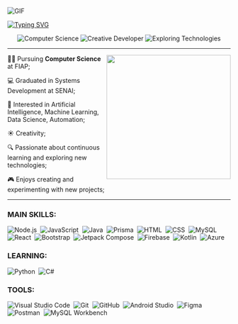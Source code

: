 ![GIF](https://i.pinimg.com/originals/f5/cc/88/f5cc882eaa11aff3d06e02ebd6dbe4aa.gif)

[![Typing SVG](https://readme-typing-svg.herokuapp.com/?color=19677E&size=35&center=true&vCenter=true&width=1000&lines=<+Hello+World,+I'm+Luana+Magalhães+>;Welcome!)](https://git.io/typing-svg)

<div align="center" >
  <img src="https://img.shields.io/badge/Computer_Science-%231DA1F2?style=for-the-badge&logo=python&logoColor=white" alt="Computer Science">
  <img src="https://img.shields.io/badge/Creative_Developer-%231DA1F2?style=for-the-badge&logo=rocket&logoColor=white" alt="Creative Developer">
  <img src="https://img.shields.io/badge/Exploring_Tech-%231DA1F2?style=for-the-badge&logo=hubspot&logoColor=white" alt="Exploring Technologies">
</div>

<hr>

<div align="center">

<img height="280em" align="right" src="https://github-readme-stats-sigma-five.vercel.app/api/top-langs/?username=lU4N4ht&layout=compact&theme=tokyonight"/>

<p align="left"> 
👨‍💻 Pursuing <strong>Computer Science</strong> at FIAP;
</p>
<p align="left"> 
💻 Graduated in Systems Development at SENAI;
</p>
<p align="left"> 
💯 Interested in Artificial Intelligence, Machine Learning, Data Science, Automation;
</p>
<p align="left"> 
☀️ Creativity;
</p>
<p align="left"> 
🔍 Passionate about continuous learning and exploring new technologies;
</p>
<p align="left"> 
🎮 Enjoys creating and experimenting with new projects;
</p>

</div>

<hr>


### MAIN SKILLS:

![Node.js](https://img.shields.io/badge/-Node.JS-0D1117?style=for-the-badge&logo=node.js&labelColor=0D1117&textColor=0D1117)&nbsp;
![JavaScript](https://img.shields.io/badge/-JavaScript-0D1117?style=for-the-badge&logo=javascript&labelColor=0D1117&textColor=0D1117)&nbsp;
![Java](https://img.shields.io/badge/-Java-0D1117?style=for-the-badge&logo=java&logoColor=1572B6&labelColor=0D1117)&nbsp;
![Prisma](https://img.shields.io/badge/-Prisma-0D1117?style=for-the-badge&logo=prisma&labelColor=0D1117&textColor=0D1117)&nbsp;
![HTML](https://img.shields.io/badge/-HTML-0D1117?style=for-the-badge&logo=html5&labelColor=0D1117)&nbsp;
![CSS](https://img.shields.io/badge/-CSS-0D1117?style=for-the-badge&logo=CSS3&logoColor=1572B6&labelColor=0D1117)&nbsp;
![MySQL](https://img.shields.io/badge/-MySQL-0D1117?style=for-the-badge&logo=mysql&labelColor=0D1117&textColor=0D1117)&nbsp;
![React](https://img.shields.io/badge/-React-0D1117?style=for-the-badge&logo=react&logoColor=1572B6&labelColor=0D1117)&nbsp;
![Bootstrap](https://img.shields.io/badge/-Bootstrap-0D1117?style=for-the-badge&logo=bootstrap&logoColor=1572B6&labelColor=0D1117)&nbsp;
![Jetpack Compose](https://img.shields.io/badge/-Jetpack%20Compose-0D1117?style=for-the-badge&logo=jetpack-compose&logoColor=1572B6&labelColor=0D1117)&nbsp;
![Firebase](https://img.shields.io/badge/-Firebase-0D1117?style=for-the-badge&logo=firebase&logoColor=White&labelColor=0D1117)&nbsp;
![Kotlin](https://img.shields.io/badge/-Kotlin-0D1117?style=for-the-badge&logo=kotlin&labelColor=0D1117&textColor=0D1117)&nbsp;
![Azure](https://img.shields.io/badge/-Azure-0D1117?style=for-the-badge&logo=microsoft-azure&logoColor=1572B6&labelColor=0D1117)&nbsp;

   
 ### LEARNING: 
   
![Python](https://img.shields.io/badge/-Python-0D1117?style=for-the-badge&logo=python&logoColor=FFD43B&labelColor=0D1117)&nbsp;
![C#](https://img.shields.io/badge/-C%23-0D1117?style=for-the-badge&logo=csharp&logoColor=FFFFFF&labelColor=0D1117)&nbsp;


 ### TOOLS: 

![Visual Studio Code](https://img.shields.io/badge/-Visual%20Studio%20Code-0D1117?style=for-the-badge&logo=visual-studio-code&logoColor=0D1117&labelColor=0D1117)&nbsp;
![Git](https://img.shields.io/badge/-Git-0D1117?style=for-the-badge&logo=git&labelColor=0D1117)&nbsp;
![GitHub](https://img.shields.io/badge/-GitHub-0D1117?style=for-the-badge&logo=github&labelColor=0D1117)&nbsp;
![Android Studio](https://img.shields.io/badge/-Android%20Studio-0D1117?style=for-the-badge&logo=android-studio&labelColor=0D1117)&nbsp;
![Figma](https://img.shields.io/badge/-Figma-0D1117?style=for-the-badge&logo=figma&logoColor=1572B6&labelColor=0D1117)&nbsp;
![Postman](https://img.shields.io/badge/-Postman-0D1117?style=for-the-badge&logo=postman&logoColor=FF6C37&labelColor=0D1117)&nbsp;
![MySQL Workbench](https://img.shields.io/badge/-MySQL%20Workbench-0D1117?style=for-the-badge&logo=mysql&logoColor=FFFFFF&labelColor=0D1117)&nbsp;



